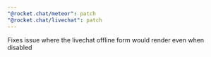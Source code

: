 ```yaml
---
"@rocket.chat/meteor": patch
"@rocket.chat/livechat": patch
---
```


Fixes issue where the livechat offline form would render even when disabled
